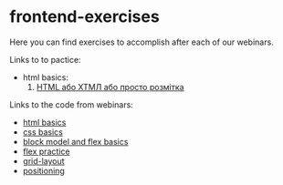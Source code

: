 # frontend-exercises
Here you can find exercises to accomplish after each of our webinars.

Links to to pactice:
* html basics:
    1) [HTML або ХТМЛ або просто розмітка](html-basics/practice-1.md)

Links to the code from webinars:
* [html basics](webinars-code/1--html-basics)
* [css basics](webinars-code/2--css-basics/)
* [block model and flex basics](webinars-code/4--block-model_flex-basics/)
* [flex practice](webinars-code/5--flex-practice/)
* [grid-layout](webinars-code/6--grid-layout/)
* [positioning](webinars-code/7--positioning/)
